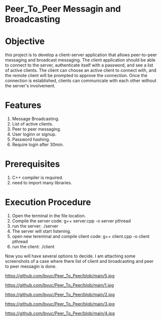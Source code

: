 # Peer_To_Peer Messagin and Broadcasting

# Objective
this project is to develop a client-server application that allows peer-to-peer messaging and broadcast messaging. The client application should be able to connect to the server, authenticate itself with a password, and see a list of active clients. The client can choose an active client to connect with, and the remote client will be prompted to approve the connection. Once the connection is established, clients can communicate with each other without the server's involvement.

# Features
1. Message Broadcasting.
2. List of active clients.
3. Peer to peer messaging.
4. User loginn or signup.
5. Password hashing.
6. Require login after 30min.

# Prerequisites
1. C++ compiler is required.
2. need to import many libraries.

# Execution Procedure
1. Open the terminal in the file location.
2. Compile the server code: g++ server.cpp -o server pthread
3. run the server: ./server
4. The server will start listening.
5. open new tereminal and compile client code: g++ client.cpp -o client pthread
6. run the client: ./client

Now you will have several options to decide. I am attaching some screenshots of a case where there list of client and broadcasting and peer to peer messagin is done.

https://github.com/bvuc/Peer_To_Peer/blob/main/5.jpg

https://github.com/bvuc/Peer_To_Peer/blob/main/1.jpg

https://github.com/bvuc/Peer_To_Peer/blob/main/2.jpg

https://github.com/bvuc/Peer_To_Peer/blob/main/3.jpg

https://github.com/bvuc/Peer_To_Peer/blob/main/4.jpg
